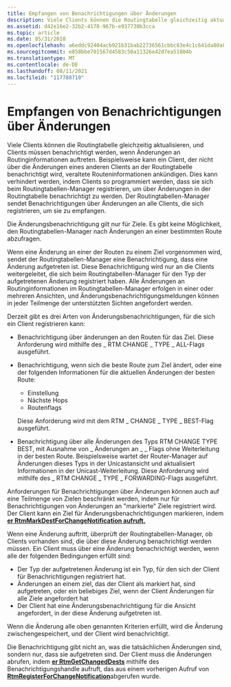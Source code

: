 ```yaml
---
title: Empfangen von Benachrichtigungen über Änderungen
description: Viele Clients können die Routingtabelle gleichzeitig aktualisieren, und Clients müssen benachrichtigt werden, wenn Änderungen an Routinginformationen auftreten.
ms.assetid: d42e16e2-32b2-4178-967b-e937730b3cca
ms.topic: article
ms.date: 05/31/2018
ms.openlocfilehash: a6eddc92404acb921b31bab22736561cbbc83e4c1c641da80a8ff95352e52f33
ms.sourcegitcommit: e858bbe701567d4583c50a11326e42d7ea51804b
ms.translationtype: MT
ms.contentlocale: de-DE
ms.lasthandoff: 08/11/2021
ms.locfileid: "117788710"
---
```

# <a name="receiving-notification-of-changes"></a>Empfangen von Benachrichtigungen über Änderungen

Viele Clients können die Routingtabelle gleichzeitig aktualisieren, und Clients müssen benachrichtigt werden, wenn Änderungen an Routinginformationen auftreten. Beispielsweise kann ein Client, der nicht über die Änderungen eines anderen Clients an der Routingtabelle benachrichtigt wird, veraltete Routeninformationen ankündigen. Dies kann verhindert werden, indem Clients so programmiert werden, dass sie sich beim Routingtabellen-Manager registrieren, um über Änderungen in der Routingtabelle benachrichtigt zu werden. Der Routingtabellen-Manager sendet Benachrichtigungen über Änderungen an alle Clients, die sich registrieren, um sie zu empfangen.

Die Änderungsbenachrichtigung gilt nur für Ziele. Es gibt keine Möglichkeit, den Routingtabellen-Manager nach Änderungen an einer bestimmten Route abzufragen.

Wenn eine Änderung an einer der Routen zu einem Ziel vorgenommen wird, sendet der Routingtabellen-Manager eine Benachrichtigung, dass eine Änderung aufgetreten ist. Diese Benachrichtigung wird nur an die Clients weitergeleitet, die sich beim Routingtabellen-Manager für den Typ der aufgetretenen Änderung registriert haben. Alle Änderungen an Routinginformationen im Routingtabellen-Manager erfolgen in einer oder mehreren Ansichten, und Änderungsbenachrichtigungsmeldungen können in jeder Teilmenge der unterstützten Sichten angefordert werden.

Derzeit gibt es drei Arten von Änderungsbenachrichtigungen, für die sich ein Client registrieren kann:

-   Benachrichtigung über änderungen an den Routen für das Ziel. Diese Anforderung wird mithilfe des \_ RTM CHANGE \_ TYPE \_ ALL-Flags ausgeführt.
-   Benachrichtigung, wenn sich die beste Route zum Ziel ändert, oder eine der folgenden Informationen für die aktuellen Änderungen der besten Route:

    -   Einstellung
    -   Nächste Hops
    -   Routenflags

    Diese Anforderung wird mit dem RTM \_ CHANGE \_ TYPE \_ BEST-Flag ausgeführt.

-   Benachrichtigung über alle Änderungen des Typs RTM CHANGE TYPE BEST, mit Ausnahme von \_ Änderungen an \_ \_ Flags ohne Weiterleitung in der besten Route. Beispielsweise wartet der Router-Manager auf Änderungen dieses Typs in der Unicastansicht und aktualisiert Informationen in der Unicast-Weiterleitung. Diese Anforderung wird mithilfe des \_ RTM CHANGE \_ TYPE \_ FORWARDING-Flags ausgeführt.

Anforderungen für Benachrichtigungen über Änderungen können auch auf eine Teilmenge von Zielen beschränkt werden, indem nur für Benachrichtigungen von Änderungen an "markierte" Ziele registriert wird. Der Client kann ein Ziel für Änderungsbenachrichtigungen markieren, indem [**er RtmMarkDestForChangeNotification aufruft.**](/windows/desktop/api/Rtmv2/nf-rtmv2-rtmmarkdestforchangenotification)

Wenn eine Änderung auftritt, überprüft der Routingtabellen-Manager, ob Clients vorhanden sind, die über diese Änderung benachrichtigt werden müssen. Ein Client muss über eine Änderung benachrichtigt werden, wenn alle der folgenden Bedingungen erfüllt sind:

-   Der Typ der aufgetretenen Änderung ist ein Typ, für den sich der Client für Benachrichtigungen registriert hat.
-   Änderungen an einem ziel, das der Client als markiert hat, sind aufgetreten, oder ein beliebiges Ziel, wenn der Client Änderungen für alle Ziele angefordert hat
-   Der Client hat eine Änderungsbenachrichtigung für die Ansicht angefordert, in der diese Änderung aufgetreten ist.

Wenn die Änderung alle oben genannten Kriterien erfüllt, wird die Änderung zwischengespeichert, und der Client wird benachrichtigt.

Die Benachrichtigung gibt nicht an, was die tatsächlichen Änderungen sind, sondern nur, dass sie aufgetreten sind. Der Client muss die Änderungen abrufen, indem [**er RtmGetChangedDests**](/windows/desktop/api/Rtmv2/nf-rtmv2-rtmgetchangeddests) mithilfe des Benachrichtigungshandle aufruft, das aus einem vorherigen Aufruf von [**RtmRegisterForChangeNotification**](/windows/desktop/api/Rtmv2/nf-rtmv2-rtmregisterforchangenotification)abgerufen wurde.

 

 




